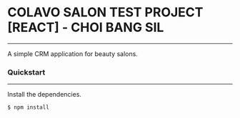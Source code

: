 # COLAVO SALON TEST PROJECT [REACT] - CHOI BANG SIL

---

A simple CRM application for beauty salons.

### Quickstart

---

Install the dependencies.

```sh
$ npm install
```
